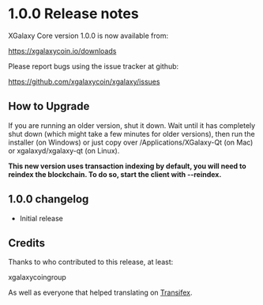 1.0.0 Release notes
====================

XGalaxy Core version 1.0.0 is now available from:

  https://xgalaxycoin.io/downloads

Please report bugs using the issue tracker at github:

  https://github.com/xgalaxycoin/xgalaxy/issues


How to Upgrade
--------------

If you are running an older version, shut it down. Wait until it has completely
shut down (which might take a few minutes for older versions), then run the
installer (on Windows) or just copy over /Applications/XGalaxy-Qt (on Mac) or
xgalaxyd/xgalaxy-qt (on Linux).

**This new version uses transaction indexing by default, you will need to reindex 
the blockchain. To do so, start the client with --reindex.**


1.0.0 changelog
----------------
- Initial release


Credits
--------

Thanks to who contributed to this release, at least:

xgalaxycoingroup

As well as everyone that helped translating on [Transifex](https://www.transifex.com/projects/p/xgalaxy/).
